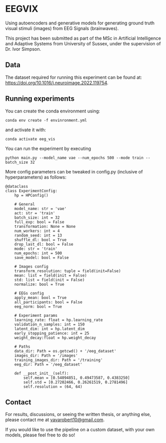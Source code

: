 # EEGVIX

Using autoencoders and generative models for generating ground truth visual stimuli (images) from EEG Signals (brainwaves). 

This project has been submitted as part of the MSc in Artificial Intelligence and Adaptive Systems from University of Sussex, under the supervision of Dr. Ivor Simpson. 

## Data 
The dataset required for running this experiment can be found at: https://doi.org/10.1016/j.neuroimage.2022.119754. 


## Running experiments
You can create the conda environment using: 
```
conda env create -f envinronment.yml
```
and activate it with: 
```
conda activate eeg_vis
```

You can run the experiment by executing 
```
python main.py --model_name vae --num_epochs 500 --mode train --batch_size 32
```

More config parameters can be tweaked in config.py (inclusive of hyperparameters) as follows: 
```
@dataclass
class ExperimentConfig:
    hp = HPConfig()

    # General 
    model_name: str = 'vae'
    act: str = 'train'
    batch_size: int = 32
    full_exp: bool = False
    transformation: None = None
    num_workers: int = 4
    random_seed: int = 13
    shuffle_dl: bool = True
    drop_last_dl: bool = False
    mode: str = 'train'
    num_epochs: int = 500
    save_model: bool = False
    
    # Images config
    transform_resolution: tuple = field(init=False)
    mean: list = field(init = False)
    std: list = field(init = False)
    normalize: bool = True
    
    # EEGs config
    apply_mean: bool = True
    all_participants: bool = False
    eeg_norm: bool = True
        
    # Experiment params
    learning_rate: float = hp.learning_rate
    validation_n_samples: int = 150
    latent_dim: int = hp.latent_dim
    early_stopping_patience: int = 25
    weight_decay:float = hp.weight_decay

    # Paths
    data_dir: Path = os.getcwd() + '/eeg_dataset'
    images_dir: Path = '/images'
    training_images_dir: Path = '/training'
    eeg_dir: Path = '/eeg_dataset'
    
    def __post_init__(self):
        self.mean = [0.54094851, 0.49473587, 0.4383250]
        self.std = [0.27202466, 0.26261519, 0.2781496]
        self.resolution = (64, 64)
```



## Contact 

For results, discussions, or seeing the written thesis, or anything else, please contact me at vavarobert10@gmail.com.

If you would like to use the pipeline on a custom dataset, with your own models, please feel free to do so! 
